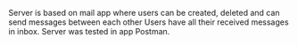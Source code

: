 Server is based on mail app where users can be created, deleted and can send messages between each other
Users have all their received messages in inbox.
Server was tested in app Postman.

